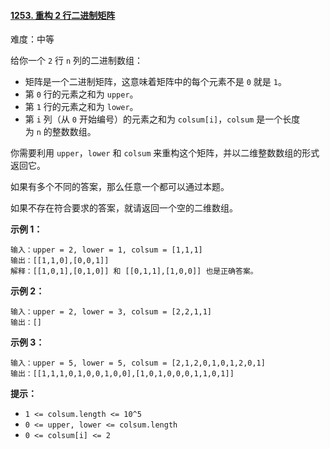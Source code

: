 #### [1253\. 重构 2 行二进制矩阵](https://leetcode.cn/problems/reconstruct-a-2-row-binary-matrix/)

难度：中等

给你一个 `2` 行 `n` 列的二进制数组：

-   矩阵是一个二进制矩阵，这意味着矩阵中的每个元素不是 `0` 就是 `1`。
-   第 `0` 行的元素之和为 `upper`。
-   第 `1` 行的元素之和为 `lower`。
-   第 `i` 列（从 `0` 开始编号）的元素之和为 `colsum[i]`，`colsum` 是一个长度为 `n` 的整数数组。

你需要利用 `upper`，`lower` 和 `colsum` 来重构这个矩阵，并以二维整数数组的形式返回它。

如果有多个不同的答案，那么任意一个都可以通过本题。

如果不存在符合要求的答案，就请返回一个空的二维数组。

**示例 1：**

```
输入：upper = 2, lower = 1, colsum = [1,1,1]
输出：[[1,1,0],[0,0,1]]
解释：[[1,0,1],[0,1,0]] 和 [[0,1,1],[1,0,0]] 也是正确答案。
```

**示例 2：**

```
输入：upper = 2, lower = 3, colsum = [2,2,1,1]
输出：[]
```

**示例 3：**

```
输入：upper = 5, lower = 5, colsum = [2,1,2,0,1,0,1,2,0,1]
输出：[[1,1,1,0,1,0,0,1,0,0],[1,0,1,0,0,0,1,1,0,1]]
```

**提示：**

-   `1 <= colsum.length <= 10^5`
-   `0 <= upper, lower <= colsum.length`
-   `0 <= colsum[i] <= 2`
